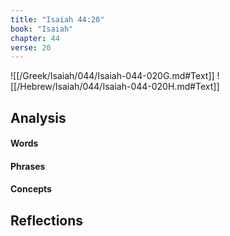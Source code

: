 ```yaml
---
title: "Isaiah 44:20"
book: "Isaiah"
chapter: 44
verse: 20
---
```

![[/Greek/Isaiah/044/Isaiah-044-020G.md#Text]]
![[/Hebrew/Isaiah/044/Isaiah-044-020H.md#Text]]

## Analysis

#### Words

#### Phrases

#### Concepts

## Reflections
